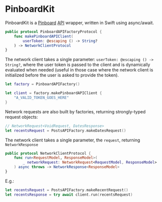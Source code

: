 # PinboardKit

PinboardKit is a [Pinboard](https://pinboard.in) [API](https://pinboard.in/api) wrapper, written in Swift using async/await.

```swift
public protocol PinboardAPIFactoryProtocol {
    func makePinboardAPIClient(
        userToken: @escaping () -> String?
    ) -> NetworkClientProtocol
}
```

The network client takes a single parameter: `userToken: @escaping () -> String?`, where the user token is passed to the client and is dynamically evaluated when needed (useful in those case where the network client is initialized before the user is asked to provide the token).

```swift
let factory = PinboardAPIFactory()

let client = factory.makePinboardAPIClient {
    "A_VALID_TOKEN_GOES_HERE"
}
```

Network requests are also built by factories, returning strongly-typed request objects:

```swift
// NetworkRequest<VoidRequest, DatesResponse>
let recentsRequest = PostsAPIFactory.makeDatesRequest()
```

The network client takes a single parameter, the `request`, returning `NetworkResponse`

```swift
public protocol NetworkClientProtocol {
    func run<RequestModel, ResponseModel>(
        _ networkRequest: NetworkRequest<RequestModel, ResponseModel>
    ) async throws -> NetworkResponse<ResponseModel>
}
```

E.g.:

```swift
let recentsRequest = PostsAPIFactory.makeRecentRequest()
let recentsResponse = try await client.run(recentsRequest)
```
